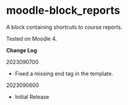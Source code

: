 # moodle-block_reports

A block containing shortcuts to course reports.

Tested on Moodle 4.

**Change Log**

2023090700
- Fixed a missing end tag in the template.

2023090600
- Initial Release